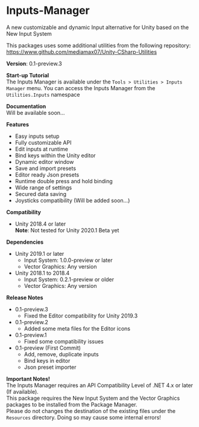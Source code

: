 # Inputs-Manager
A new customizable and dynamic Input alternative for Unity based on the New Input System

This packages uses some additional utilities from the following repository: https://www.github.com/mediamax07/Unity-CSharp-Utilities

<b>Version</b>: 0.1-preview.3

<b>Start-up Tutorial</b><br/>
The Inputs Manager is available under the `Tools > Utilities > Inputs Manager` menu.
You can access the Inputs Manager from the `Utilities.Inputs` namespace

<b>Documentation</b><br/>
Will be available soon...

<b>Features</b>
- Easy inputs setup
- Fully customizable API
- Edit inputs at runtime
- Bind keys within the Unity editor
- Dynamic editor window
- Save and import presets
- Editor ready Json presets
- Runtime double press and hold binding
- Wide range of settings
- Secured data saving
- Joysticks compatibility (Will be added soon...)

<b>Compatibility</b><br/>
- Unity 2018.4 or later<br/>
<b>Note</b>: Not tested for Unity 2020.1 Beta yet

<b>Dependencies</b>
- Unity 2019.1 or later
	- Input System: 1.0.0-preview or later
	- Vector Graphics: Any version
- Unity 2018.1 to 2018.4
	- Input System: 0.2.1-preview or older
	- Vector Graphics: Any version

<b>Release Notes</b>
- 0.1-preview.3
	- Fixed the Editor compatibility for Unity 2019.3
- 0.1-preview.2
	- Added some meta files for the Editor icons
- 0.1-preview.1
	- Fixed some compatibility issues
- 0.1-preview (First Commit)<br/>
	- Add, remove, duplicate inputs
	- Bind keys in editor
	- Json preset importer

<b>Important Notes!</b><br/>
The Inputs Manager requires an API Compatibility Level of .NET 4.x or later (If available).<br/>
This package requires the New Input System and the Vector Graphics packages to be installed from the Package Manager.<br/>
Please do not changes the destination of the existing files under the `Resources` directory. Doing so may cause some internal errors!
